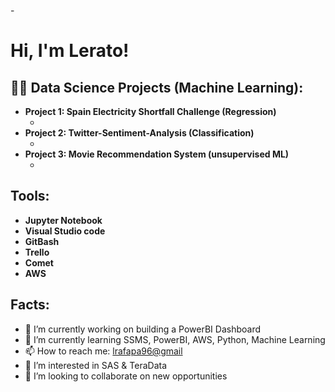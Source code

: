 -<h1>Hi, I'm Lerato!

<h2>👨‍💻 Data Science Projects (Machine Learning):</h2>

- <b>Project 1: Spain Electricity Shortfall Challenge (Regression)</b>
  - [](https://github.com/joshmadakor1/Algorithms-Practice)
- <b>Project 2: Twitter-Sentiment-Analysis (Classification)</b>
  - [](https://github.com/joshmadakor1/4chan-Image-Analysis-Middleware-C964) </b>
- <b>Project 3: Movie Recommendation System (unsupervised ML)</b>
  - [](https://github.com/joshmadakor1/Sentinel-Lab)

<h2>Tools:</h2>

- <b>Jupyter Notebook</b>
- <b>Visual Studio code</b>
- <b>GitBash</b>
- <b>Trello</b>
- <b>Comet</b>
- <b>AWS</b>

<h2>Facts:</h2>

- 🔭 I’m currently working on building a PowerBI Dashboard
- 🌱 I’m currently learning SSMS, PowerBI, AWS, Python, Machine Learning
- 📫 How to reach me: [lrafapa96@gmail](https://leratogmail.com//)
- 👀 I’m interested in SAS & TeraData
- 👯 I’m looking to collaborate on new opportunities

<!---
LeratoLira2/LeratoLira2 is a ✨ special ✨ repository because its `README.md` (this file) appears on your GitHub profile.
You can click the Preview link to take a look at your changes.
--->
